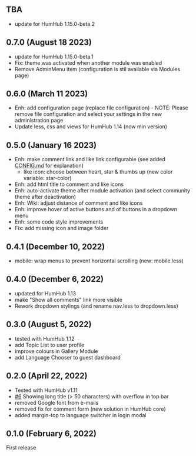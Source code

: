 ## TBA
- update for HumHub 1.15.0-beta.2

## 0.7.0 (August 18 2023)
- update for HumHub 1.15.0-beta.1
- Fix: theme was activated when another module was enabled
- Remove AdminMenu item (configuration is stil available via Modules page)

## 0.6.0 (March 11 2023)
- Enh: add configuration page (replace file configuration) - NOTE: Please remove file configuration and select your settings in the new administration page
- Update less, css and views for HumHub 1.14 (now min version)

## 0.5.0 (January 16 2023)
- Enh: make comment link and like link configurable (see added [CONFIG.md](CONFIG.md) for explanation)
  - like icon: choose between heart, star & thumbs up (new color variable: star-color)
- Enh: add html title to comment and like icons
- Enh: auto-activate theme after module activation (and select community theme after deactivation)
- Enh: Wiki: adjust distance of comment and like icons
- Enh: improve hover of active buttons and of buttons in a dropdown menu
- Enh: some code style improvements
- Fix: add missing icon and image folder

## 0.4.1 (December 10, 2022)
- mobile: wrap menus to prevent horizontal scrolling (new: mobile.less)

## 0.4.0 (December 6, 2022)
- updated for HumHub 1.13
- make "Show all comments" link more visible
- Rework dropdown stylings (and rename nav.less to dropdown.less)

## 0.3.0 (August 5, 2022)
- tested with HumHub 1.12
- add Topic List to user profile
- improve colours in Gallery Module
- add Language Chooser to guest dashboard

## 0.2.0 (April 22, 2022)
- Tested with HumHub v1.11
- [#6](https://github.com/felixhahnweilheim/humhub-themes-orange/pull/6) Showing long title (> 50 characters) with overflow in top bar
- removed Google font from e-mails
- removed fix for comment form (new solution in HumHub core)
- added margin-top to language switcher in login modal

## 0.1.0 (February 6, 2022)
First release
